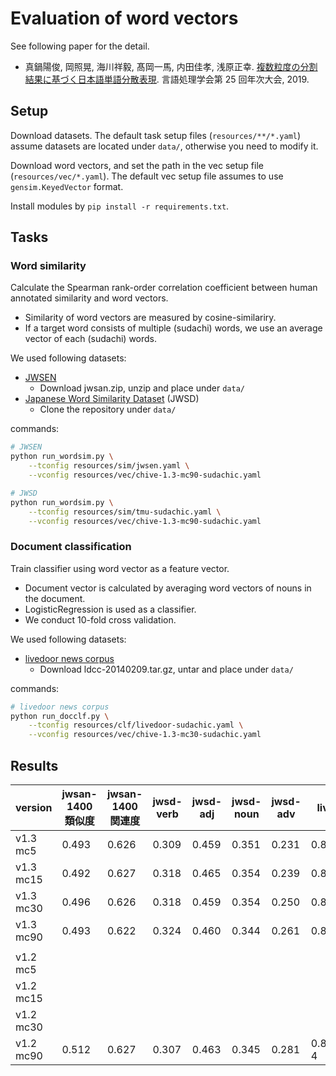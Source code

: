 # Evaluation of word vectors

See following paper for the detail.

- 真鍋陽俊, 岡照晃, 海川祥毅, 髙岡一馬, 内田佳孝, 浅原正幸. [複数粒度の分割結果に基づく日本語単語分散表現](https://www.anlp.jp/proceedings/annual_meeting/2019/pdf_dir/P8-5.pdf). 言語処理学会第 25 回年次大会, 2019.

## Setup

Download datasets.
The default task setup files (`resources/**/*.yaml`) assume datasets are located under `data/`, otherwise you need to modify it.

Download word vectors, and set the path in the vec setup file (`resources/vec/*.yaml`).
The default vec setup file assumes to use `gensim.KeyedVector` format.

Install modules by `pip install -r requirements.txt`.

## Tasks

### Word similarity

Calculate the Spearman rank-order correlation coefficient between human annotated similarity and word vectors.

- Similarity of word vectors are measured by cosine-similariry.
- If a target word consists of multiple (sudachi) words, we use an average vector of each (sudachi) words.

We used following datasets:

- [JWSEN](http://www.utm.inf.uec.ac.jp/JWSAN/index.html)
  - Download jwsan.zip, unzip and place under `data/`
- [Japanese Word Similarity Dataset](https://github.com/tmu-nlp/JapaneseWordSimilarityDataset) (JWSD)
  - Clone the repository under `data/`

commands:

```bash
# JWSEN
python run_wordsim.py \
    --tconfig resources/sim/jwsen.yaml \
    --vconfig resources/vec/chive-1.3-mc90-sudachic.yaml

# JWSD
python run_wordsim.py \
    --tconfig resources/sim/tmu-sudachic.yaml \
    --vconfig resources/vec/chive-1.3-mc90-sudachic.yaml
```

### Document classification

Train classifier using word vector as a feature vector.

- Document vector is calculated by averaging word vectors of nouns in the document.
- LogisticRegression is used as a classifier.
- We conduct 10-fold cross validation.

We used following datasets:

- [livedoor news corpus](https://www.rondhuit.com/download.html#ldcc)
  - Download ldcc-20140209.tar.gz, untar and place under `data/`

commands:

```bash
# livedoor news corpus
python run_docclf.py \
    --tconfig resources/clf/livedoor-sudachic.yaml \
    --vconfig resources/vec/chive-1.3-mc30-sudachic.yaml
```

## Results

| version   | jwsan-1400 類似度 | jwsan-1400 関連度 | jwsd-verb | jwsd-adj | jwsd-noun | jwsd-adv | livedoor-acc   |
| --------- | ----------------- | ----------------- | --------- | -------- | --------- | -------- | -------------- |
| v1.3 mc5  | 0.493             | 0.626             | 0.309     | 0.459    | 0.351     | 0.231    | 0.862+1.46e-4  |
| v1.3 mc15 | 0.492             | 0.627             | 0.318     | 0.465    | 0.354     | 0.239    | 0.860+1.48e-4  |
| v1.3 mc30 | 0.496             | 0.626             | 0.318     | 0.459    | 0.354     | 0.250    | 0.859+1.23e-4  |
| v1.3 mc90 | 0.493             | 0.622             | 0.324     | 0.460    | 0.344     | 0.261    | 0.857+1.55e-4  |
|           |                   |                   |           |          |           |          |                |
| v1.2 mc5  |                   |                   |           |          |           |          |                |
| v1.2 mc15 |                   |                   |           |          |           |          |                |
| v1.2 mc30 |                   |                   |           |          |           |          |                |
| v1.2 mc90 | 0.512             | 0.627             | 0.307     | 0.463    | 0.345     | 0.281    | 0.861+0.778e-4 |
